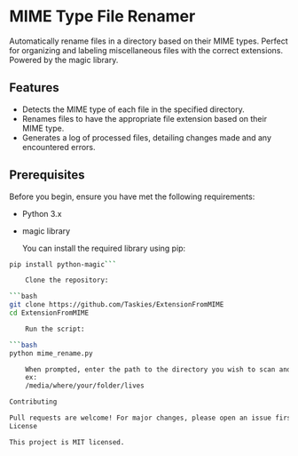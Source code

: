 # MIME Type File Renamer

Automatically rename files in a directory based on their MIME types. Perfect for organizing and labeling miscellaneous files with the correct extensions. Powered by the magic library.

## Features

- Detects the MIME type of each file in the specified directory.
- Renames files to have the appropriate file extension based on their MIME type.
- Generates a log of processed files, detailing changes made and any encountered errors.

## Prerequisites

Before you begin, ensure you have met the following requirements:

- Python 3.x
- magic library

    You can install the required library using pip:

```bash
pip install python-magic```

    Clone the repository:

```bash
git clone https://github.com/Taskies/ExtensionFromMIME
cd ExtensionFromMIME

    Run the script:

```bash
python mime_rename.py

    When prompted, enter the path to the directory you wish to scan and rename files.
    ex: 
    /media/where/your/folder/lives

Contributing

Pull requests are welcome! For major changes, please open an issue first to discuss what you'd like to change. Don't forget to update tests as appropriate.
License

This project is MIT licensed.
